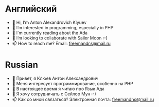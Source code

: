 # Английский
- 👋 Hi, I’m Anton Alexandrovich Klyuev
- 👀 I’m interested in programming, especially in PHP
- 🌱 I'm currently reading about the Ada
- 💞️ I’m looking to collaborate with Sailor Moon :-)
- 📫 How to reach me? Email: freemandns@mail.ru

# Russian
- 👋 Привет, я Клюев Антон Александрович
- 👀 Меня интересует программирование, особенно на PHP
- 🌱 В настоящее время я читаю про Язык Ада
- 💞️ Я хочу сотрудничать с Сейлор Мун :-)
- 📫 Как со мной связаться? Электронная почта: freemandns@mail.ru

